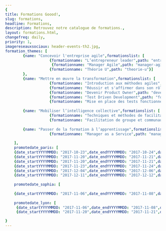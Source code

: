 ```yaml
---
{
title: Formations Goood!,
slug: formations,
headline: Formations,
description: Retrouvez notre catalogue de formations.,
layout: formations.html,
changefreq: daily,
priority: 1,
imagereseauxsociaux: header-events-th2.jpg,
formation_themes: [
        {name: "Concevoir l'entreprise agile",formationslist: [
                    {formationname: "L’entrepreneur leader",path: "entrepreneur-leader"},
                     {formationname: "Manager Agile",path: "manager-agile"},
                    {formationname: "Théorie U",path: "theorie-u"}]
        },
        {name: "Mettre en œuvre la transformation",formationslist: [
                    {formationname: "Introduction aux méthodes agiles",path: "introduction-methodes-agiles"},
                    {formationname: "Réussir et s'affirmer dans son rôle de Scrum Master",path: "scrum-master"},
                    {formationname: "Devenir Product Owner",path: "devenir-product-owner"},
                    {formationname: "Test Driven Development",path: "formation-tdd"},
                    {formationname: "Mise en place des tests fonctionnels avec TFS et Microsoft Test Manager",path: "tests-fonctionnels"}]},
                    
        {name: "Mobiliser l’intelligence collective",formationslist: [
                    {formationname: "Techniques et méthodes de facilitation de groupe - ToP",path: "techniques-et-methodes-de-facilitation-de-groupe"},
                    {formationname: "Facilitation de groupe et communautés de pratiques",path: "facilitation-de-groupe-et-communautes-de-pratiques"}]},
       
        {name: "Passer de la formation à l’apprentissage",formationslist: [
                    {formationname: "Manager as a Service",path: "manager-as-a-service"}]}
        
    ],
    promotedate_paris: [
    {date_startYYYYMMDD: "2017-10-23",date_endYYYYMMDD: "2017-10-24",date_start: "23/10/2017",formationname: "Facilitation de groupe et communautés de pratiques", path: "facilitation-de-groupe-et-communautes-de-pratiques"},
    {date_startYYYYMMDD: "2017-11-20",date_endYYYYMMDD: "2017-11-21",date_start: "20/11/2017",formationname: "Facilitation de groupe et communautés de pratiques", path: "facilitation-de-groupe-et-communautes-de-pratiques"},
    {date_startYYYYMMDD: "2017-11-20",date_endYYYYMMDD: "2017-11-21",date_start: "20/11/2017",formationname: "Techniques et méthodes de facilitation de groupe - ToP", path: "techniques-et-methodes-de-facilitation-de-groupe"},
    {date_startYYYYMMDD: "2017-11-23",date_endYYYYMMDD: "2017-11-24",date_start: "23/11/2017",formationname: "Manager Agile", path: "manager-agile"},
    {date_startYYYYMMDD: "2017-12-04",date_endYYYYMMDD: "2017-12-06",date_start: "04/12/2017",formationname: "Theorie U", path: "theorie-u"},
    {date_startYYYYMMDD: "2017-12-11",date_endYYYYMMDD: "2017-12-12",date_start: "11/12/2017",formationname: "Devenir Product Owner", path: "devenir-product-owner"}],
    
    promotedate_sophia: [
    
    {date_startYYYYMMDD: "2017-11-06",date_endYYYYMMDD: "2017-11-08",date_start: "06/11/2017",formationname: "introduction aux methodes agiles", path: "introduction-methodes-agiles"}],
    
    promotedate_lyon: [
     {date_startYYYYMMDD: "2017-11-06",date_endYYYYMMDD: "2017-11-08",date_start: "06/11/2017",formationname: "introduction aux methodes agiles", path: "introduction-methodes-agiles"},
     {date_startYYYYMMDD: "2017-11-20",date_endYYYYMMDD: "2017-11-21",date_start: "20/11/2017",formationname: "Techniques et méthodes de facilitation de groupe - ToP", path: "techniques-et-methodes-de-facilitation-de-groupe"}]

}
---
```

